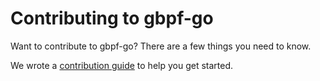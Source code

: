 # Contributing to gbpf-go

Want to contribute to gbpf-go? There are a few things you need to know.

We wrote a [contribution guide](https://gbpf-go.dev/contributing/) to help you get started.
